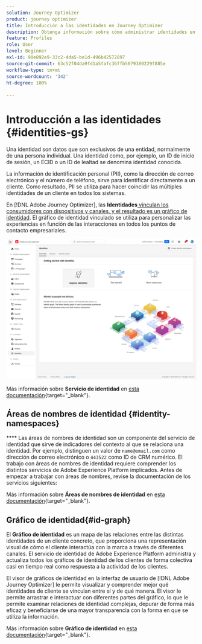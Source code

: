 ```yaml
---
solution: Journey Optimizer
product: journey optimizer
title: Introducción a las identidades en Journey Optimizer
description: Obtenga información sobre cómo administrar identidades en Adobe Journey Optimizer
feature: Profiles
role: User
level: Beginner
exl-id: 90e892e9-33c2-4da5-be1d-496b42572897
source-git-commit: 63c52f04da9fd1a5fafc36ffb5079380229f885e
workflow-type: tm+mt
source-wordcount: '342'
ht-degree: 100%

---
```


# Introducción a las identidades {#identities-gs}

Una identidad son datos que son exclusivos de una entidad, normalmente de una persona individual. Una identidad como, por ejemplo, un ID de inicio de sesión, un ECID o un ID de lealtad se denomina identidad conocida.

La información de identificación personal (PII), como la dirección de correo electrónico y el número de teléfono, sirve para identificar directamente a un cliente. Como resultado, PII se utiliza para hacer coincidir las múltiples identidades de un cliente en todos los sistemas.

En [!DNL Adobe Journey Optimizer], las **Identidades**[ vinculan los consumidores con dispositivos y canales, y el resultado es un gráfico de identidad](#id-graph). El gráfico de identidad vinculado se utiliza para personalizar las experiencias en función de las interacciones en todos los puntos de contacto empresariales.

![](assets/identities-home.png)

Más información sobre **Servicio de identidad** en [esta documentación](https://experienceleague.adobe.com/docs/experience-platform/identity/home.html?lang=es){target="_blank"}.

## Áreas de nombres de identidad {#identity-namespaces}

**** Las áreas de nombres de identidad son un componente del servicio de identidad que sirve de indicadores del contexto al que se relaciona una identidad. Por ejemplo, distinguen un valor de `name@email.com` como dirección de correo electrónico o `443522` como ID de CRM numérico. El trabajo con áreas de nombres de identidad requiere comprender los distintos servicios de Adobe Experience Platform implicados. Antes de empezar a trabajar con áreas de nombres, revise la documentación de los servicios siguientes:

Más información sobre **Áreas de nombres de identidad** en [esta documentación](https://experienceleague.adobe.com/docs/experience-platform/identity/namespaces.html?lang=es){target="_blank"}.

## Gráfico de identidad{#id-graph}

El **Gráfico de identidad** es un mapa de las relaciones entre las distintas identidades de un cliente concreto, que proporciona una representación visual de cómo el cliente interactúa con la marca a través de diferentes canales. El servicio de identidad de Adobe Experience Platform administra y actualiza todos los gráficos de identidad de los clientes de forma colectiva casi en tiempo real como respuesta a la actividad de los clientes.

El visor de gráficos de identidad en la interfaz de usuario de [!DNL Adobe Journey Optimizer] le permite visualizar y comprender mejor qué identidades de cliente se vinculan entre sí y de qué manera. El visor le permite arrastrar e interactuar con diferentes partes del gráfico, lo que le permite examinar relaciones de identidad complejas, depurar de forma más eficaz y beneficiarse de una mayor transparencia con la forma en que se utiliza la información.

Más información sobre **Gráfico de identidad** en [esta documentación](https://experienceleague.adobe.com/docs/experience-platform/identity/ui/identity-graph-viewer.html?lang=es){target="_blank"}.
